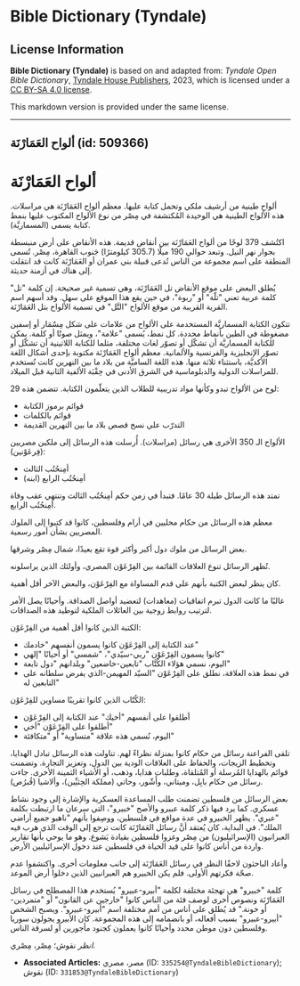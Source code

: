# Bible Dictionary (Tyndale)

## License Information

**Bible Dictionary (Tyndale)** is based on and adapted from: _Tyndale Open Bible Dictionary_, [Tyndale House Publishers](https://tyndaleopenresources.com/), 2023, which is licensed under a [CC BY-SA 4.0 license](https://creativecommons.org/licenses/by-sa/4.0/legalcode.en).

This markdown version is provided under the same license.



--------------------------------

## ألواح العَمَارْنَة (id: 509366)

ألواح العَمَارْنَة
==================

ألواح طينية من أرشيف ملكي وتحمل كتابة عليها. معظم ألواح العَمَارْنَة هي مراسلات. هذه الألواح الطينية هي الوحيدة المُكتشفة في مِصْر من نوع الألواح المكتوب عليها بنمط كتابة يسمى (المسماريَّة).

اكتُشف 379 لوحًا من ألواح العَمَارْنَة بين أنقاض قديمة. هذه الأنقاض على أرض منبسطة بجوار نهر النيل. وتبعد حوالي 190 ميلًا (305\.7 كيلومترًا) جَنوب القاهرة، مِصْر. تُسمى المنطقة على اسم مجموعة من الناس تُدعى قبيلة بني عمران أو العَمَارْنَة كانت قد انتقلت إلى هناك في أزمنة حديثة.

يُطلق البعض على موقع الأنقاض تل العَمَارْنَة، وهي تسمية غير صحيحة. إن كلمة "تل" كلمة عربية تعني "تلّة" أو "ربوة"، في حين يقع هذا الموقع على سهل. وقد أسهم اسم القرية القريبة من موقع الألواح "التَّل" في تسمية الألواح بتل العَمَارْنَة.

تتكون الكتابة المسماريَّة المستخدمة على الألواح من علامات على شكل مِسْمَار أو إسفين مضغوطة في الطين بأنماط محددة. كل نمط، يُسمى "علامة"، ويمثل صوتًا أو كلمة. يمكن للكتابة المسماريَّة أن تشكّل أو تصوّر لغات مختلفة، مثلما للكتابة اللاتينية أن تشكّل أو تصوّر الإنجليزية والفرنسية والألمانية. معظم ألواح العَمَارْنَة مكتوبة بإحدى أشكال اللغة الأكديَّة، باستثناء ثلاثة منها. هذه اللغة الساميَّة من بلاد ما بين النهرين كانت تُستخدم للمراسلات الدولية والدبلوماسية في الشرق الأدنى في حِقْبَة الألفية الثانية قبل الميلاد.

29 لوح من الألواح تبدو وكأنها مواد تدريبية للطلاب الذين يتعلّمون الكتابة. تتضمن هذه:

* قوائم برموز الكتابة
* قوائم بالكلمات
* التدرّب علي نسخ قصص بلاد ما بين النهرين القديمة

الألواح الـ 350 الأخرى هي رسائل (مراسلات). أُرسلت هذه الرسائل إلى ملكين مصريين (فِرعَوْنين):

* أمِنحُتُب الثالث
* أمِنحُتُب الرابع (ابنه)

تمتد هذه الرسائل طيلة 30 عامًا. فتبدأ في زمن حكم أمِنحُتُب الثالث وتنتهي عقب وفاة أمِنحُتُب الرابع.

معظم هذه الرسائل من حكام محليين في أرام وفلسطين، كانوا قد كتبوا إلى الملوك المصريين بشأن أمور رسمية.

بعض الرسائل من ملوك دول أكبر وأكثر قوة تقع بعيدًا، شمال مِصْر وشرقها. 

تُظهر الرسائل تنوع العلاقات القائمة بين الفِرْعَوْن المصري، وأولئك الذين يراسلونه.

كان ينظر لبعض الكتبة بأنهم على قدم المساواة مع الفِرْعَوْن، والبعض الآخر أقل أهمية.

غالبًا ما كانت الدول تبرم اتفاقيات (معاهدات) لتعضيد أواصل الصداقة. وأحيانًا يصل الأمر لترتيب روابط زوجية بين العائلات الملكية لتوطيد هذه الصداقات.

الكتبة الذين كانوا أقل أهمية من الفِرْعَوْن:

* عند الكتابة إلى الفِرْعَوْن كانوا يسمون أنفسهم "خادمك"
* كانوا يسمون الفِرْعَوْن "ربي\-سيّدي"، "شمسي" أو أحيانًا "إلهي"
* اليوم، نسمي هؤلاء الكُتَّاب "تابعين\-خاضعين" وبلدانهم "دول تابعة"
* في نمط هذه العلاقة، نطلق على الفِرْعَوْن "السيّد المهيمن\-الذي يفرض سلطانه على التابعين له"

الكُتّاب الذين كانوا تقريبًا مساوين للفِرْعَوْن:

* أطلقوا على أنفسهم "أخيك" عند الكتابة إلى الفِرْعَوْن
* أطلقوا على الفِرْعَوْن "أخي"
* اليوم، نُسمي هذه علاقة "متساوية" أو "متكافئة"

تلقى الفراعنة رسائل من حكام كانوا بمنزلة نظراءً لهم. تناولت هذه الرسائل تبادل الهدايا، وتخطيط الزيجات، والحفاظ على العلاقات الودية بين الدول، وتعزيز التجارة. وتضمنت قوائم بالهدايا المُرسلة أو المُتلقاة، وطلبات هدايا، وذهب، أو الأشياء الثمينة الأخرى. جاءت رسائل من حكام بابِل، وميتاني، وأَشّور، وحاتي (مملكة الحِثيِّين)، وألاشيا (قُبرُص).

بعض الرسائل من فلسطين تضمنت طلب المساعدة العسكرية والإشارة إلى وجود نشاط عسكري. كما يرد فيها ذكر كلمة عبيرو والأصح "خبيرو"، التي سرعان ما ارتبطت بكلمة "عبري". يظهر الخبيرو في عدة مواقع في فلسطين، ووصِفوا بأنهم "ناهبو جميع أراضي الملك". في البداية، كان يُعتقد أنَّ رسائل العَمَارْنَة كانت ترجع إلى الوقت الذي هرب فيه العبرانيون (الإسرائيليون) من مِصْر وغزوا فلسطين بقيادة يَشوع. وهو ما يوحي بأنها تقارير واردة من أناس كانوا على قيد الحياة في فلسطين عند دخول الإسرائيليين الأرض.

وأعاد الباحثون لاحقًا النظر في رسائل العَمَارْنَة إلى جانب معلومات أخرى. واكتشفوا عدم صحّة فكرتهم الأولى. فلم يكن الخبيرو هم العبرانيين الذين دخلوا أرض الموعد.

كلمة "خبيرو" هي تهجئة مختلفة لكلمة "أبيرو\-عبيرو" يُستخدم هذا المصطلح في رسائل العَمَارْنَة ونصوص أخرى لوصف فئة من الناس كانوا "خارجين عن القانون" أو "متمردين\- أو خونة." قد يُطلق على أناس من أمم مختلفة اسم "أبيرو\-عبيرو". ويصبح الشخص "أبيرو\-عبيرو" بسبب أفعاله، أو بانضمامه إلى هذه المجموعة. كان الأبيرو يجولون سوريا وفلسطين دون موطن محدد وأحيانًا كانوا يعملون كجنود مأجورين أو لسرقة الناس.

*انظر* نقوش؛ مِصْر، مِصْري.

* **Associated Articles:** مصر، مصري (ID: `335254@TyndaleBibleDictionary`); نقوش (ID: `331853@TyndaleBibleDictionary`)

